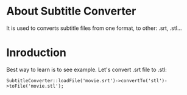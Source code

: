 # About Subtitle Converter
It is used to converts subtitle files from one format, to other: .srt, .stl...

# Inroduction
Best way to learn is to see example. Let's convert .srt file to .stl:

```
SubtitleConverter::loadFile('movie.srt')->convertTo('stl')->toFile('movie.stl');
```



